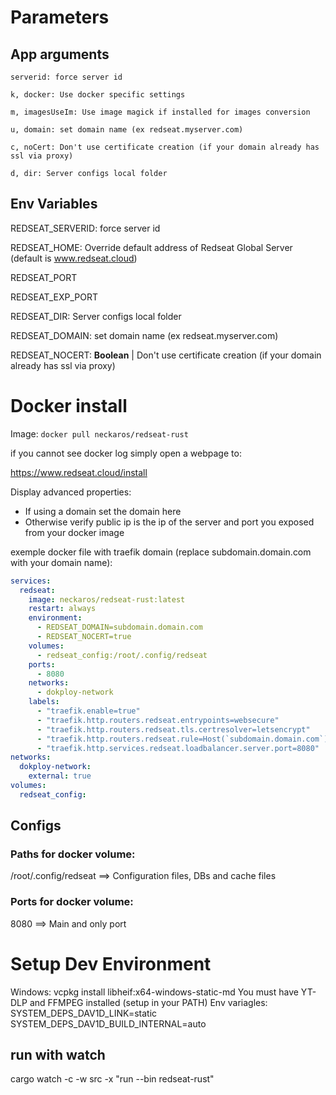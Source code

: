
# Parameters
## App arguments

    serverid: force server id

    k, docker: Use docker specific settings

    m, imagesUseIm: Use image magick if installed for images conversion

    u, domain: set domain name (ex redseat.myserver.com)

    c, noCert: Don't use certificate creation (if your domain already has ssl via proxy)

    d, dir: Server configs local folder

## Env Variables
REDSEAT_SERVERID: force server id

REDSEAT_HOME: Override default address of Redseat Global Server (default is www.redseat.cloud)

REDSEAT_PORT

REDSEAT_EXP_PORT

REDSEAT_DIR: Server configs local folder

REDSEAT_DOMAIN: set domain name (ex redseat.myserver.com)

REDSEAT_NOCERT: **Boolean** | Don't use certificate creation (if your domain already has ssl via proxy)

# Docker install
Image: 
`docker pull neckaros/redseat-rust`

if you cannot see docker log simply open a webpage to:

https://www.redseat.cloud/install

Display advanced properties:
* If using a domain set the domain here
* Otherwise verify public ip is the ip of the server and port you exposed from your docker image

exemple docker file with traefik domain (replace subdomain.domain.com with your domain name):

```yaml
services:
  redseat:
    image: neckaros/redseat-rust:latest
    restart: always
    environment:
      - REDSEAT_DOMAIN=subdomain.domain.com
      - REDSEAT_NOCERT=true
    volumes:
      - redseat_config:/root/.config/redseat
    ports:
      - 8080
    networks:
      - dokploy-network
    labels:
      - "traefik.enable=true"
      - "traefik.http.routers.redseat.entrypoints=websecure"
      - "traefik.http.routers.redseat.tls.certresolver=letsencrypt"
      - "traefik.http.routers.redseat.rule=Host(`subdomain.domain.com`)"
      - "traefik.http.services.redseat.loadbalancer.server.port=8080"
networks:
  dokploy-network:
    external: true
volumes:
  redseat_config:
```

## Configs

### Paths for docker volume:
/root/.config/redseat ==> Configuration files, DBs and cache files

### Ports for docker volume:
8080 ==> Main and only port



# Setup Dev Environment
Windows: vcpkg install libheif:x64-windows-static-md
You must have YT-DLP and FFMPEG installed (setup in your PATH)
Env variagles:
SYSTEM_DEPS_DAV1D_LINK=static
SYSTEM_DEPS_DAV1D_BUILD_INTERNAL=auto

## run with watch
cargo watch -c -w src -x "run --bin redseat-rust"
